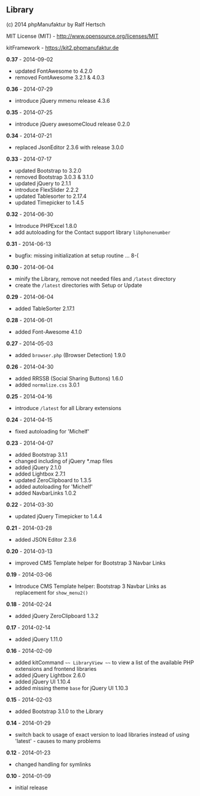 ## Library

(c) 2014 phpManufaktur by Ralf Hertsch

MIT License (MIT) - <http://www.opensource.org/licenses/MIT>

kitFramework - <https://kit2.phpmanufaktur.de>

**0.37** - 2014-09-02

* updated FontAwesome to 4.2.0
* removed FontAwesome 3.2.1 & 4.0.3

**0.36** - 2014-07-29

* introduce jQuery mmenu release 4.3.6

**0.35** - 2014-07-25

* introduce jQuery awesomeCloud release 0.2.0

**0.34** - 2014-07-21

* replaced JsonEditor 2.3.6 with release 3.0.0

**0.33** - 2014-07-17

* updated Bootstrap to 3.2.0
* removed Bootstrap 3.0.3 & 3.1.0
* updated jQuery to 2.1.1
* introduce FlexSlider 2.2.2
* updated Tablesorter to 2.17.4
* updated Timepicker to 1.4.5

**0.32** - 2014-06-30

* Introduce PHPExcel 1.8.0
* add autoloading for the Contact support library `libphonenumber`

**0.31** - 2014-06-13

* bugfix: missing initialization at setup routine ... 8-(

**0.30** - 2014-06-04

* minify the Library, remove not needed files and `/latest` directory
* create the `/latest` directories with Setup or Update

**0.29** - 2014-06-04

* added TableSorter 2.17.1

**0.28** - 2014-06-01

* added Font-Awesome 4.1.0

**0.27** - 2014-05-03

* added `browser.php` (Browser Detection) 1.9.0

**0.26** - 2014-04-30

* added RRSSB (Social Sharing Buttons) 1.6.0
* added `normalize.css` 3.0.1

**0.25** - 2014-04-16

* introduce `/latest` for all Library extensions

**0.24** - 2014-04-15

* fixed autoloading for 'Michelf'

**0.23** - 2014-04-07

* added Bootstrap 3.1.1
* changed including of jQuery *.map files
* added jQuery 2.1.0
* added Lightbox 2.7.1
* updated ZeroClipboard to 1.3.5
* added autoloading for 'Michelf'
* added NavbarLinks 1.0.2

**0.22** - 2014-03-30

* updated jQuery Timepicker to 1.4.4

**0.21** - 2014-03-28

* added JSON Editor 2.3.6

**0.20** - 2014-03-13

* improved CMS Template helper for Bootstrap 3 Navbar Links

**0.19** - 2014-03-06

* Introduce CMS Template helper: Bootstrap 3 Navbar Links as replacement for `show_menu2()`

**0.18** - 2014-02-24

* added jQuery ZeroClipboard 1.3.2

**0.17** - 2014-02-14

* added jQuery 1.11.0

**0.16** - 2014-02-09

* added kitCommand `~~ LibraryView ~~` to view a list of the available PHP extensions and frontend libraries
* added jQuery Lightbox 2.6.0
* added jQuery UI 1.10.4
* added missing theme `base` for jQuery UI 1.10.3

**0.15** - 2014-02-03

* added Bootstrap 3.1.0 to the Library

**0.14** - 2014-01-29

* switch back to usage of exact version to load libraries instead of using 'latest' - causes to many problems

**0.12** - 2014-01-23

* changed handling for symlinks

**0.10** - 2014-01-09

* initial release